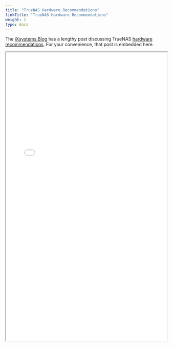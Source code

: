 ```yaml
---
title: "TrueNAS Hardware Recommendations"
linkTitle: "TrueNAS Hardware Recommendations"
weight: 1
type: docs
---
```


The [iXsystems Blog](https://www.ixsystems.com/blog) has a lengthy post discussing TrueNAS [hardware recommendations](https://www.ixsystems.com/blog/hardware-guide/).
For your convenience, that post is embedded here.

<iframe src="ixsystems.com/blog/hardware-guide/" width="100%" height="900"></iframe>
